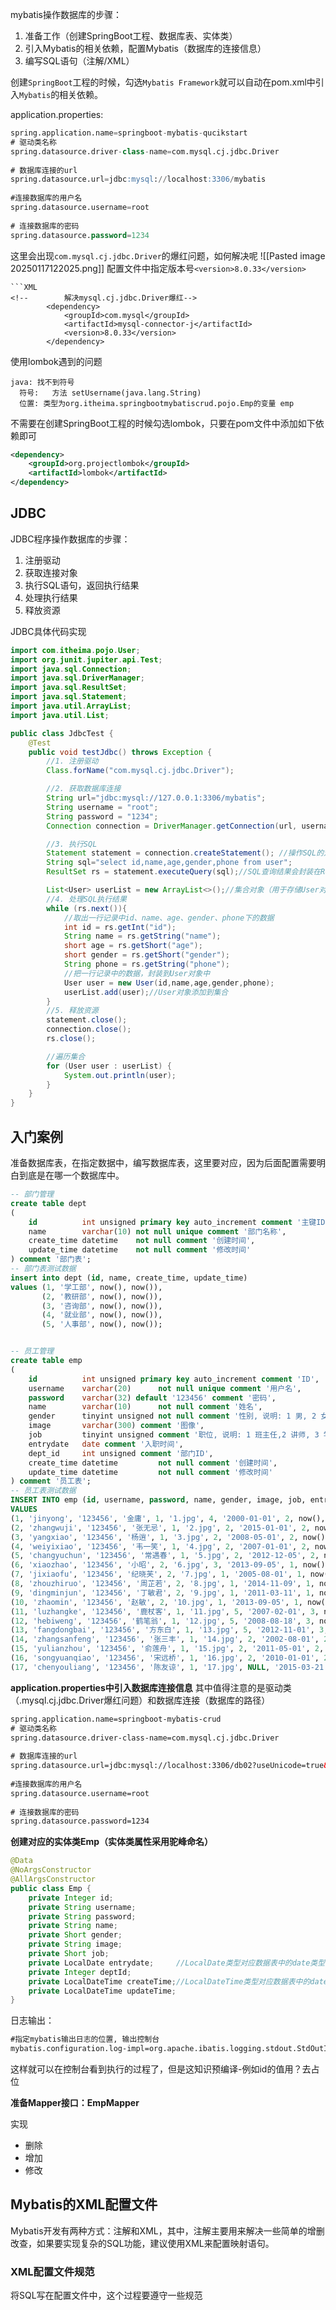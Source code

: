 mybatis操作数据库的步骤：
1. 准备工作（创建SpringBoot工程、数据库表、实体类）
2. 引入Mybatis的相关依赖，配置Mybatis（数据库的连接信息）
3. 编写SQL语句（注解/XML）



创建`SpringBoot`工程的时候，勾选`Mybatis Framework`就可以自动在pom.xml中引入`Mybatis`的相关依赖。


application.properties:
```sql
spring.application.name=springboot-mybatis-qucikstart  
# 驱动类名称  
spring.datasource.driver-class-name=com.mysql.cj.jdbc.Driver  
  
# 数据库连接的url  
spring.datasource.url=jdbc:mysql://localhost:3306/mybatis  
  
#连接数据库的用户名  
spring.datasource.username=root  
  
# 连接数据库的密码  
spring.datasource.password=1234
```

这里会出现`com.mysql.cj.jdbc.Driver`的爆红问题，如何解决呢
![[Pasted image 20250117122025.png]]
配置文件中指定版本号`<version>8.0.33</version>`
```
```XML
<!--        解决mysql.cj.jdbc.Driver爆红-->  
        <dependency>  
            <groupId>com.mysql</groupId>  
            <artifactId>mysql-connector-j</artifactId>  
            <version>8.0.33</version>  
        </dependency>
```

使用lombok遇到的问题
```
java: 找不到符号
  符号:   方法 setUsername(java.lang.String)
  位置: 类型为org.itheima.springbootmybatiscrud.pojo.Emp的变量 emp
```

不需要在创建SpringBoot工程的时候勾选lombok，只要在pom文件中添加如下依赖即可
```XML
<dependency>  
    <groupId>org.projectlombok</groupId>  
    <artifactId>lombok</artifactId>  
</dependency>
```

## JDBC

JDBC程序操作数据库的步骤：
1. 注册驱动
2. 获取连接对象
3. 执行SQL语句，返回执行结果
4. 处理执行结果
5. 释放资源

JDBC具体代码实现

```java
import com.itheima.pojo.User;
import org.junit.jupiter.api.Test;
import java.sql.Connection;
import java.sql.DriverManager;
import java.sql.ResultSet;
import java.sql.Statement;
import java.util.ArrayList;
import java.util.List;

public class JdbcTest {
    @Test
    public void testJdbc() throws Exception {
        //1. 注册驱动
        Class.forName("com.mysql.cj.jdbc.Driver");

        //2. 获取数据库连接
        String url="jdbc:mysql://127.0.0.1:3306/mybatis";
        String username = "root";
        String password = "1234";
        Connection connection = DriverManager.getConnection(url, username, password);

        //3. 执行SQL
        Statement statement = connection.createStatement(); //操作SQL的对象
        String sql="select id,name,age,gender,phone from user";
        ResultSet rs = statement.executeQuery(sql);//SQL查询结果会封装在ResultSet对象中

        List<User> userList = new ArrayList<>();//集合对象（用于存储User对象）
        //4. 处理SQL执行结果
        while (rs.next()){
            //取出一行记录中id、name、age、gender、phone下的数据
            int id = rs.getInt("id");
            String name = rs.getString("name");
            short age = rs.getShort("age");
            short gender = rs.getShort("gender");
            String phone = rs.getString("phone");
            //把一行记录中的数据，封装到User对象中
            User user = new User(id,name,age,gender,phone);
            userList.add(user);//User对象添加到集合
        }
        //5. 释放资源
        statement.close();
        connection.close();
        rs.close();

        //遍历集合
        for (User user : userList) {
            System.out.println(user);
        }
    }
}
```


## 入门案例

准备数据库表，在指定数据中，编写数据库表，这里要对应，因为后面配置需要明白到底是在哪一个数据库中。
```sql
-- 部门管理
create table dept
(
    id          int unsigned primary key auto_increment comment '主键ID',
    name        varchar(10) not null unique comment '部门名称',
    create_time datetime    not null comment '创建时间',
    update_time datetime    not null comment '修改时间'
) comment '部门表';
-- 部门表测试数据
insert into dept (id, name, create_time, update_time)
values (1, '学工部', now(), now()),
       (2, '教研部', now(), now()),
       (3, '咨询部', now(), now()),
       (4, '就业部', now(), now()),
       (5, '人事部', now(), now());


-- 员工管理
create table emp
(
    id          int unsigned primary key auto_increment comment 'ID',
    username    varchar(20)      not null unique comment '用户名',
    password    varchar(32) default '123456' comment '密码',
    name        varchar(10)      not null comment '姓名',
    gender      tinyint unsigned not null comment '性别, 说明: 1 男, 2 女',
    image       varchar(300) comment '图像',
    job         tinyint unsigned comment '职位, 说明: 1 班主任,2 讲师, 3 学工主管, 4 教研主管, 5 咨询师',
    entrydate   date comment '入职时间',
    dept_id     int unsigned comment '部门ID',
    create_time datetime         not null comment '创建时间',
    update_time datetime         not null comment '修改时间'
) comment '员工表';
-- 员工表测试数据
INSERT INTO emp (id, username, password, name, gender, image, job, entrydate, dept_id, create_time, update_time)
VALUES 
(1, 'jinyong', '123456', '金庸', 1, '1.jpg', 4, '2000-01-01', 2, now(), now()),
(2, 'zhangwuji', '123456', '张无忌', 1, '2.jpg', 2, '2015-01-01', 2, now(), now()),
(3, 'yangxiao', '123456', '杨逍', 1, '3.jpg', 2, '2008-05-01', 2, now(), now()),
(4, 'weiyixiao', '123456', '韦一笑', 1, '4.jpg', 2, '2007-01-01', 2, now(), now()),
(5, 'changyuchun', '123456', '常遇春', 1, '5.jpg', 2, '2012-12-05', 2, now(), now()),
(6, 'xiaozhao', '123456', '小昭', 2, '6.jpg', 3, '2013-09-05', 1, now(), now()),
(7, 'jixiaofu', '123456', '纪晓芙', 2, '7.jpg', 1, '2005-08-01', 1, now(), now()),
(8, 'zhouzhiruo', '123456', '周芷若', 2, '8.jpg', 1, '2014-11-09', 1, now(), now()),
(9, 'dingminjun', '123456', '丁敏君', 2, '9.jpg', 1, '2011-03-11', 1, now(), now()),
(10, 'zhaomin', '123456', '赵敏', 2, '10.jpg', 1, '2013-09-05', 1, now(), now()),
(11, 'luzhangke', '123456', '鹿杖客', 1, '11.jpg', 5, '2007-02-01', 3, now(), now()),
(12, 'hebiweng', '123456', '鹤笔翁', 1, '12.jpg', 5, '2008-08-18', 3, now(), now()),
(13, 'fangdongbai', '123456', '方东白', 1, '13.jpg', 5, '2012-11-01', 3, now(), now()),
(14, 'zhangsanfeng', '123456', '张三丰', 1, '14.jpg', 2, '2002-08-01', 2, now(), now()),
(15, 'yulianzhou', '123456', '俞莲舟', 1, '15.jpg', 2, '2011-05-01', 2, now(), now()),
(16, 'songyuanqiao', '123456', '宋远桥', 1, '16.jpg', 2, '2010-01-01', 2, now(), now()),
(17, 'chenyouliang', '123456', '陈友谅', 1, '17.jpg', NULL, '2015-03-21', NULL, now(), now());
```

**application.properties中引入数据库连接信息**
其中值得注意的是驱动类（.mysql.cj.jdbc.Driver爆红问题）和数据库连接（数据库的路径）

```XML
spring.application.name=springboot-mybatis-crud  
# 驱动类名称  
spring.datasource.driver-class-name=com.mysql.cj.jdbc.Driver  
  
# 数据库连接的url  
spring.datasource.url=jdbc:mysql://localhost:3306/db02?useUnicode=true&characterEncoding=utf-8&serverTimezone=UTC  
  
#连接数据库的用户名  
spring.datasource.username=root  
  
# 连接数据库的密码  
spring.datasource.password=1234
```

**创建对应的实体类Emp（实体类属性采用驼峰命名）**
```java
@Data
@NoArgsConstructor
@AllArgsConstructor
public class Emp {
    private Integer id;
    private String username;
    private String password;
    private String name;
    private Short gender;
    private String image;
    private Short job;
    private LocalDate entrydate;     //LocalDate类型对应数据表中的date类型
    private Integer deptId;
    private LocalDateTime createTime;//LocalDateTime类型对应数据表中的datetime类型
    private LocalDateTime updateTime;
}
```

日志输出：

```XML
#指定mybatis输出日志的位置, 输出控制台
mybatis.configuration.log-impl=org.apache.ibatis.logging.stdout.StdOutImpl
```
这样就可以在控制台看到执行的过程了，但是这知识预编译-例如id的值用？去占位

**准备Mapper接口：EmpMapper**

实现
- 删除
- 增加
- 修改

## Mybatis的XML配置文件

Mybatis开发有两种方式：注解和XML，其中，注解主要用来解决一些简单的增删改查，如果要实现复杂的SQL功能，建议使用XML来配置映射语句。

### XML配置文件规范
将SQL写在配置文件中，这个过程要遵守一些规范





